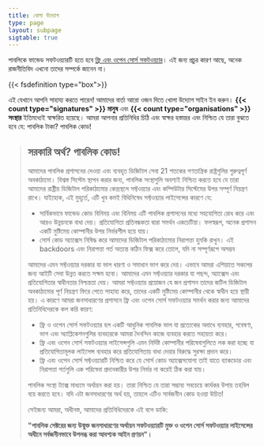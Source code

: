 ```yaml
---
title: খোলা উদ্যোগ
type: page
layout: subpage
sigtable: true
---
```


পাবলিকে ফান্ডেড সফটওয়্যারটি হতে হবে [ফ্রি এবং ওপেন সোর্স সফটওয়্যার][fs]। এই জন্য প্রচুর কারণ আছে, অনেক রাজনীতিবিদ এখনো তাদের সম্পর্কে জানেন না।

{{< fsdefinition type="box">}}

এই যেখানে আপনি সাহায্য করতে পারেন! আমাদের বার্তা আরো ওজন দিতে খোলা উদ্যোগ সাইন ইন করুন। **{{< count type="signatures" >}} মানুষ** এবং **{{< count type="organisations" >}} সংস্থার** ইতিমধ্যেই স্বাক্ষরিত হয়েছে। আমরা আপনার প্রতিনিধির চিঠি এবং স্বাক্ষর হস্তান্তর এবং নিশ্চিত যে তারা বুঝতে হবে যে: পাবলিক টাকা? পাবলিক কোড!

> ## সরকারি অর্থ? পাবলিক কোড!
>
> আমাদের পাবলিক প্রশাসনের দেওয়া এবং ব্যবহৃত ডিজিটাল সেবা 21 শতকের গণতান্ত্রিক রাষ্ট্রগুলির গুরুত্বপূর্ণ অবকাঠামো। বিশ্বস্ত সিস্টেম স্থাপন করার জন্য, পাবলিক সংস্থাগুলি অবশ্যই নিশ্চিত করতে হবে যে তারা আমাদের রাষ্ট্রীয় ডিজিটাল পরিকাঠামোর কেন্দ্রস্থলে সফ্টওয়্যার এবং কম্পিউটার সিস্টেমের উপর সম্পূর্ণ নিয়ন্ত্রণ রাখে। যাইহোক, এই মুহূর্তে, এটি খুব কমই বিধিনিষেধ সফ্টওয়্যার লাইসেন্সের কারণে যে:
>
> * সার্বিকভাবে ফান্ডেড কোড বিনিময় এবং বিনিময় এটি পাবলিক প্রশাসনের মধ্যে সহযোগিতা রোধ করে এবং আরও উন্নয়নকে বাধা দেয়।
> প্রতিযোগিতা প্রতিবন্ধকতা দ্বারা সমর্থন একচেটিয়া। ফলস্বরূপ, অনেক প্রশাসন একটি মুষ্টিমেয় কোম্পানীর উপর নির্ভরশীল হয়ে যায়।
> * সোর্স কোড অ্যাক্সেস নিষিদ্ধ করে আমাদের ডিজিটাল পরিকাঠামোর নিরাপত্তা হুমকি রাখুন। এই backdoors এবং নিরাপত্তা গর্ত অত্যন্ত কঠিন ফিক্স করে তোলে, যদি না সম্পূর্ণরূপে অসম্ভব
>
> আমাদের এমন সফ্টওয়্যার দরকার যা ভাল ধারণা ও সমাধান ভাগ করে দেয়। এভাবে আমরা এশিয়াতে সকলের জন্য আইটি সেবা উন্নত করতে সক্ষম হবো। আমাদের এমন সফ্টওয়্যার দরকার যা পছন্দ, অ্যাক্সেস এবং প্রতিযোগিতার স্বাধীনতার নিশ্চয়তা দেয়। আমরা সফ্টওয়্যার প্রয়োজন যে জন প্রশাসন তাদের জটিল ডিজিটাল অবকাঠামোর পূর্ণ নিয়ন্ত্রণ ফিরে পেতে সাহায্য করে, তাদের একটি মুষ্টিমেয় কোম্পানীর থেকে স্বাধীন হয়ে স্থায়ী হয়। এ কারণে আমরা জনসাধারণের প্রশাসনে ফ্রি এবং ওপেন সোর্স সফটওয়্যার সমর্থন করার জন্য আমাদের প্রতিনিধিদেরকে কল করি কারণ:
>
> * ফ্রি ও ওপেন সোর্স সফটওয়্যার হল একটি আধুনিক পাবলিক ভাল যা প্রত্যেকের অবাধে ব্যবহার, গবেষণা, ভাগ এবং অ্যাপ্লিকেশনগুলির ব্যবহারকে আমরা দৈনন্দিন কাজে ব্যবহার করতে সহায়তা করে।
> * ফ্রি এবং ওপেন সোর্স সফটওয়্যার লাইসেন্সগুলি এমন নির্দিষ্ট কোম্পানীর পরিষেবাগুলিতে লক করা হচ্ছে যা প্রতিযোগিতামূলক লাইসেন্স ব্যবহার করে প্রতিযোগিতায় বাধা দেয়ার বিরুদ্ধে সুরক্ষা প্রদান করে।
> * ফ্রি এবং ওপেন সোর্স সফ্টওয়্যারটি নিশ্চিত করে যে সোর্স কোড অ্যাক্সেসযোগ্য তাই যাতে ব্যাকডোর এবং নিরাপত্তা গর্তগুলি এক পরিষেবা প্রদানকারীর উপর নির্ভর না করেই ঠিক করা যায়।
>
> পাবলিক সংস্থা ট্যাক্স মাধ্যমে অর্থায়ন করা হয়। তারা নিশ্চিত যে তারা সম্ভাব্য সবচেয়ে কার্যকর উপায় তহবিল ব্যয় করতে হবে। যদি এটা জনসাধারণের অর্থ হয়, তাহলে এটিও সার্বজনীন কোড হওয়া উচিত!
>
> সেইজন্য আমরা, অধীনস্ত, আমাদের প্রতিনিধিদেরকে এই বলে ডাকি:
>
> **"পাবলিক সেক্টরের জন্য উন্মুক্ত জনসাধারণের অর্থায়ন সফটওয়্যারটি মুক্ত ও ওপেন সোর্স সফটওয়্যার লাইসেন্সের অধীনে সর্বজনীনভাবে উপলব্ধ করা আবশ্যক আইন প্রণয়ন"।**

[fs]: https://en.wikipedia.org/wiki/Free_and_open-source_software
